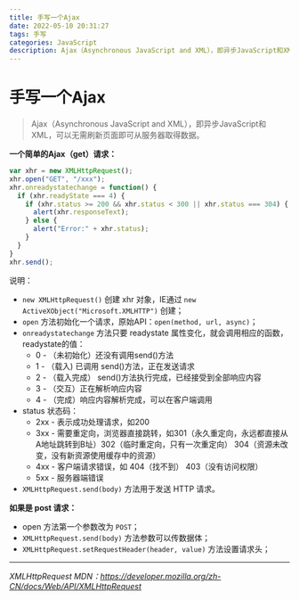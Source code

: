 ```yaml
---
title: 手写一个Ajax
date: 2022-05-10 20:31:27
tags: 手写
categories: JavaScript
description: Ajax（Asynchronous JavaScript and XML），即异步JavaScript和XML，可以无需刷新页面即可从服务器取得数据。
---
```


# 手写一个Ajax

> Ajax（Asynchronous JavaScript and XML），即异步JavaScript和XML，可以无需刷新页面即可从服务器取得数据。



**一个简单的Ajax（get）请求：**

```js
var xhr = new XMLHttpRequest(); 
xhr.open("GET", "/xxx");
xhr.onreadystatechange = function() {
  if (xhr.readyState === 4) {
    if (xhr.status >= 200 && xhr.status < 300 || xhr.status === 304) {
      alert(xhr.responseText);
    } else {
      alert("Error:" + xhr.status);
    }
  }
}
xhr.send();
```



说明：

+ `new XMLHttpRequest()` 创建 xhr 对象，IE通过 `new ActiveXObject("Microsoft.XMLHTTP")` 创建；
+ `open` 方法初始化一个请求，原始API：`open(method, url, async)`；
+ `onreadystatechange` 方法只要 readystate 属性变化，就会调用相应的函数，readystate的值：
  + 0 - （未初始化）还没有调用send()方法
  + 1 - （载入) 已调用 send()方法，正在发送请求
  + 2 - （载入完成） send()方法执行完成，已经接受到全部响应内容
  + 3 - （交互）正在解析响应内容
  + 4 - （完成）响应内容解析完成，可以在客户端调用
+ status 状态码：
  + 2xx - 表示成功处理请求，如200
  + 3xx - 需要重定向，浏览器直接跳转，如301（永久重定向，永远都直接从A地址跳转到B址）302（临时重定向，只有一次重定向） 304（资源未改变，没有新资源使用缓存中的资源）
  + 4xx - 客户端请求错误，如 404（找不到） 403（没有访问权限）
  + 5xx - 服务器端错误
+ `XMLHttpRequest.send(body)` 方法用于发送 HTTP 请求。





**如果是 post 请求：**

+ open 方法第一个参数改为 `POST`；
+ `XMLHttpRequest.send(body)` 方法参数可以传数据体；
+ `XMLHttpRequest.setRequestHeader(header, value)` 方法设置请求头；



---

*XMLHttpRequest MDN：https://developer.mozilla.org/zh-CN/docs/Web/API/XMLHttpRequest*

